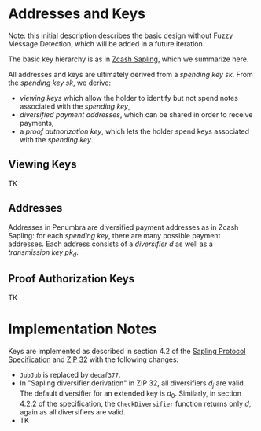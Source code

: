 # Addresses and Keys

Note: this initial description describes the basic design without Fuzzy Message Detection, which will be added in a future iteration.

The basic key hierarchy is as in [Zcash Sapling](https://github.com/zcash/zips/blob/main/protocol/sapling.pdf), which we summarize here.

All addresses and keys are ultimately derived from a *spending key* $sk$. From the *spending key* $sk$, we derive:

* *viewing keys* which allow the holder to identify but not spend notes associated with the *spending key*,
* *diversified payment addresses*, which can be shared in order to receive payments,
* a *proof authorization key*, which lets the holder spend keys associated with the *spending key*.

## Viewing Keys

TK

## Addresses

Addresses in Penumbra are diversified payment addresses as in Zcash Sapling: for each *spending key*, there are many possible payment addresses. Each address consists of a *diversifier* $d$ as well as a *transmission key* $pk_d$.

## Proof Authorization Keys

TK

# Implementation Notes

Keys are implemented as described in section 4.2 of the [Sapling Protocol Specification](https://github.com/zcash/zips/blob/main/protocol/sapling.pdf) and [ZIP 32](https://zips.z.cash/zip-0032) with the following changes:

* `JubJub` is replaced by `decaf377`.
* In "Sapling diversifier derivation" in ZIP 32, all diversifiers $d_j$ are valid. The default diversifier for an extended key is $d_0$. Similarly, in section 4.2.2 of the specification, the `CheckDiversifier` function returns only $d$, again as all diversifiers are valid.
* TK
